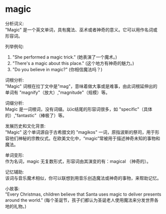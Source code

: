 # magic

分析词义:  
"Magic" 是一个英文单词，具有魔法、巫术或者神奇的意义。它可以用作名词或形容词。

  

列举例句:

  

1.  "She performed a magic trick." (她表演了一个魔术。)
2.  "There's a magic about this place." (这个地方有神奇的魅力。)
3.  "Do you believe in magic?" (你相信魔法吗？)

  

词根分析:  
"Magic" 词根在拉丁文中是"mag"，意味着做大事或是难事，由此词根延伸出的单词有 "magnify"（放大）,"magnitude"（规模）等。

  

词缀分析:  
Magic 是一词根词，没有词缀。以ic结尾的形容词很多，如 "specific"（具体的）,"fantastic"（棒极了）等。

  

发展历史和文化背景:  
"Magic" 这个单词源自于古希腊文的 "magikos" 一词，原指波斯的祭司，用于形容他们神秘的宗教仪式。在欧美文化中，“magic”常被用于描述神奇未知的事物和魔法。

  

单词变形:  
作为名词，magic 无复数形式，形容词由其演变的有：magical （神奇的）。

  

记忆辅助:  
该词与音乐魔术相似，你可以联想到用音乐创造魔法或神奇的事物，来帮助记忆。

  

小故事:  
"Every Christmas, children believe that Santa uses magic to deliver presents around the world." (每个圣诞节，孩子们都认为圣诞老人使用魔法来分发世界各地的礼物。)
